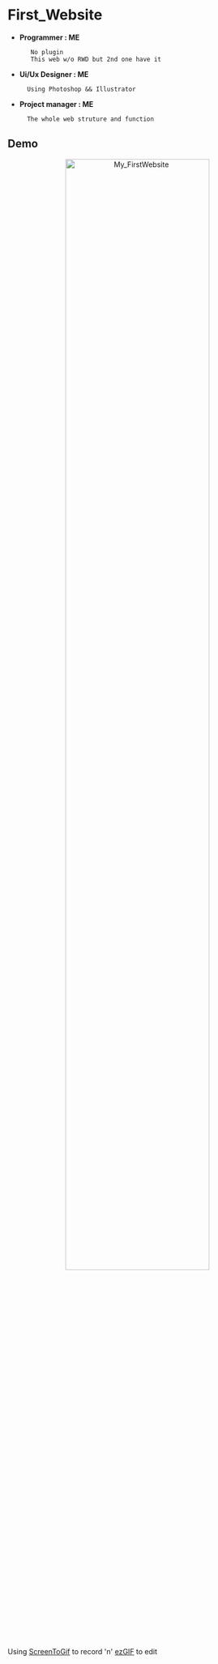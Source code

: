 # First_Website

* **Programmer : ME**
        
         No plugin
         This web w/o RWD but 2nd one have it 
         
* **Ui/Ux Designer : ME**
        
        Using Photoshop && Illustrator

* **Project manager : ME**

        The whole web struture and function
        
## Demo

<p align="center">
   <img src="First_Website.gif" alt="My_FirstWebsite" title="My_FirstWebsite" width="75%">
</p>


Using [ScreenToGif](http://www.screentogif.com/) to record 'n' [ezGIF](https://ezgif.com/) to edit
